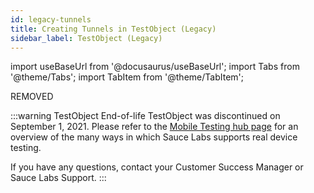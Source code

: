 ```yaml
---
id: legacy-tunnels
title: Creating Tunnels in TestObject (Legacy)
sidebar_label: TestObject (Legacy)
---
```

import useBaseUrl from '@docusaurus/useBaseUrl';
import Tabs from '@theme/Tabs';
import TabItem from '@theme/TabItem';

<p><span className="sauceRed">REMOVED</span></p>

:::warning TestObject End-of-life
TestObject was discontinued on September 1, 2021. Please refer to the [Mobile Testing hub page](/mobile-apps) for an overview of the many ways in which Sauce Labs supports real device testing.

If you have any questions, contact your Customer Success Manager or Sauce Labs Support.
:::
